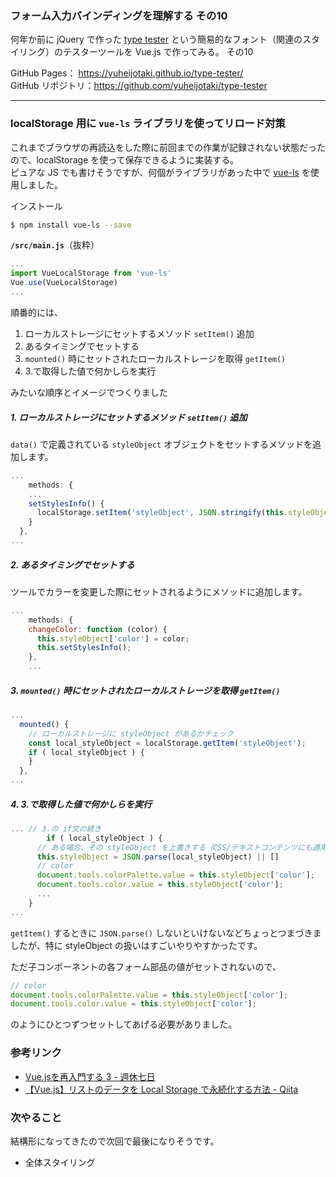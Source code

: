 ### フォーム入力バインディングを理解する その10

何年か前に jQuery で作った [type tester](https://yuheijotaki.com/demo/type_tester/1.1/) という簡易的なフォント（関連のスタイリング）のテスターツールを Vue.js で作ってみる。 その10

GitHub Pages： https://yuheijotaki.github.io/type-tester/  
GitHub リポジトリ：https://github.com/yuheijotaki/type-tester

---



### localStorage 用に `vue-ls` ライブラリを使ってリロード対策

これまでブラウザの再読込をした際に前回までの作業が記録されない状態だったので、localStorage を使って保存できるように実装する。  
ピュアな JS でも書けそうですが、何個がライブラリがあった中で [vue-ls](https://www.npmjs.com/package/vue-ls) を使用しました。

インストール  

```bash
$ npm install vue-ls --save
```

__`/src/main.js`__（抜粋）

```javascript
...
import VueLocalStorage from 'vue-ls'
Vue.use(VueLocalStorage)
...
```

順番的には、

1. ローカルストレージにセットするメソッド `setItem()` 追加
2. あるタイミングでセットする
3. `mounted()` 時にセットされたローカルストレージを取得 `getItem()`
4. 3.で取得した値で何かしらを実行

みたいな順序とイメージでつくりました

##### 1. ローカルストレージにセットするメソッド `setItem()` 追加

`data()` で定義されている `styleObject` オブジェクトをセットするメソッドを追加します。

```javascript
...
	methods: {
    ...
    setStylesInfo() {
      localStorage.setItem('styleObject', JSON.stringify(this.styleObject));
    }
  },
...
```

##### 2. あるタイミングでセットする

ツールでカラーを変更した際にセットされるようにメソッドに追加します。

```javascript
...
	methods: {
    changeColor: function (color) {
      this.styleObject['color'] = color;
      this.setStylesInfo();
    },
    ...
```

##### 3. `mounted()` 時にセットされたローカルストレージを取得 `getItem()`

```javascript
...
  mounted() {
    // ローカルストレージに styleObject があるかチェック
    const local_styleObject = localStorage.getItem('styleObject');
    if ( local_styleObject ) {
    }
  },
...
```

##### 4. 3.で取得した値で何かしらを実行

```javascript
... // 3.の if文の続き
		if ( local_styleObject ) {
      // ある場合、その styleObject を上書きする（CSS/テキストコンテンツにも適用される）
      this.styleObject = JSON.parse(local_styleObject) || []
      // color
      document.tools.colorPalette.value = this.styleObject['color'];
      document.tools.color.value = this.styleObject['color'];
      ...
    }
...
```

`getItem()` するときに `JSON.parse()` しないといけないなどちょっとつまづきましたが、特に styleObject の扱いはすごいやりやすかったです。

ただ子コンポーネントの各フォーム部品の値がセットされないので、

```javascript
// color
document.tools.colorPalette.value = this.styleObject['color'];
document.tools.color.value = this.styleObject['color'];
```

のようにひとつずつセットしてあげる必要がありました。



### 参考リンク

- [Vue.jsを再入門する 3 - 週休七日](http://luca3104.hatenablog.com/entry/2018/03/05/201636)
- [【Vue.js】リストのデータを Local Storage で永続化する方法 - Qiita](https://qiita.com/shingorow/items/97c265d4cab33cb13b6c)



### 次やること

結構形になってきたので次回で最後になりそうです。

- 全体スタイリング